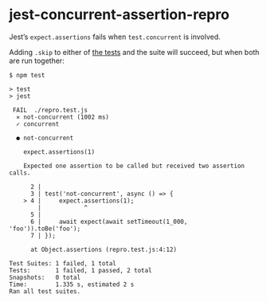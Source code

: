 # jest-concurrent-assertion-repro

Jest’s `expect.assertions` fails when `test.concurrent` is involved.

Adding `.skip` to either of [the tests](./repro.test.js) and the suite will succeed, but when both are run together:

```
$ npm test

> test
> jest

 FAIL  ./repro.test.js
  ✕ not-concurrent (1002 ms)
  ✓ concurrent

  ● not-concurrent

    expect.assertions(1)

    Expected one assertion to be called but received two assertion calls.

      2 |
      3 | test('not-concurrent', async () => {
    > 4 |     expect.assertions(1);
        |            ^
      5 |
      6 |     await expect(await setTimeout(1_000, 'foo')).toBe('foo');
      7 | });

      at Object.assertions (repro.test.js:4:12)

Test Suites: 1 failed, 1 total
Tests:       1 failed, 1 passed, 2 total
Snapshots:   0 total
Time:        1.335 s, estimated 2 s
Ran all test suites.
```
